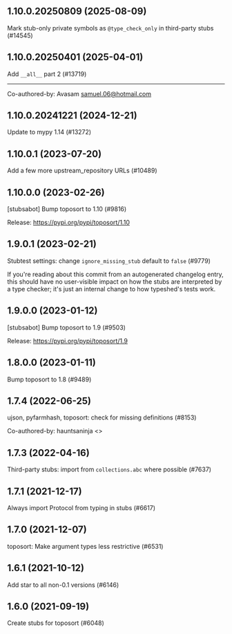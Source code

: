 ## 1.10.0.20250809 (2025-08-09)

Mark stub-only private symbols as `@type_check_only` in third-party stubs (#14545)

## 1.10.0.20250401 (2025-04-01)

Add `__all__` part 2 (#13719)

---------

Co-authored-by: Avasam <samuel.06@hotmail.com>

## 1.10.0.20241221 (2024-12-21)

Update to mypy 1.14 (#13272)

## 1.10.0.1 (2023-07-20)

Add a few more upstream_repository URLs (#10489)

## 1.10.0.0 (2023-02-26)

[stubsabot] Bump toposort to 1.10 (#9816)

Release: https://pypi.org/pypi/toposort/1.10

## 1.9.0.1 (2023-02-21)

Stubtest settings: change `ignore_missing_stub` default to `false` (#9779)

If you're reading about this commit from an autogenerated changelog entry, this should have no user-visible impact on how the stubs are interpreted by a type checker; it's just an internal change to how typeshed's tests work.

## 1.9.0.0 (2023-01-12)

[stubsabot] Bump toposort to 1.9 (#9503)

Release: https://pypi.org/pypi/toposort/1.9

## 1.8.0.0 (2023-01-11)

Bump toposort to 1.8 (#9489)

## 1.7.4 (2022-06-25)

ujson, pyfarmhash, toposort: check for missing definitions (#8153)

Co-authored-by: hauntsaninja <>

## 1.7.3 (2022-04-16)

Third-party stubs: import from `collections.abc` where possible (#7637)

## 1.7.1 (2021-12-17)

Always import Protocol from typing in stubs (#6617)

## 1.7.0 (2021-12-07)

toposort: Make argument types less restrictive (#6531)

## 1.6.1 (2021-10-12)

Add star to all non-0.1 versions (#6146)

## 1.6.0 (2021-09-19)

Create stubs for toposort (#6048)

